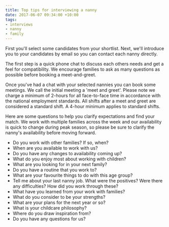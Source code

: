 ```yaml
---
title: Top tips for interviewing a nanny
date: 2017-06-07 09:34:00 +10:00
tags:
- interviews
- nanny
- family
---
```


First you'll select some candidates from your shortlist. Next, we'll introduce you to your candidates by email so you can contact each nanny directly. 

The first step is a quick phone chat to discuss each others needs and get a feel for compatibility. We encourage families to ask as many questions as possible before booking a meet-and-greet. 

Once you've had a chat with your selected nannies you can book some meetings. We call the initial meeting a 'meet and greet'. Please note we charge a minimum of 2-hours for all face-to-face time in accordance with the national employment standards. All shifts after a meet and greet are considered a standard shift. A 4-hour minimum applies to standard shifts.  

Here are some questions to help you clarify expectations and find your match. We work with multiple families across the week and our availability is quick to change during peak season, so please be sure to clarify the nanny's availability before moving forward. 

* Do you work with other families? If so, when? 
* When are you available to work with us? 
* Do you have any changes to availability coming up? 
* What do you enjoy most about working with children? 
* What are you looking for in your next family? 
* Do you have a routine that you work to? 
* What are your favourite things to do with this age group? 
* Tell me about your last nanny job. What were the positives? Were there any difficulties? How did you work through these? 
* What have you learned from your work with families? 
* What do you consider to be your strengths? 
* What are your plans for the next year or so? 
* What is your childcare philosophy? 
* Where do you draw inspiration from? 
* Do you have any questions for us? 
